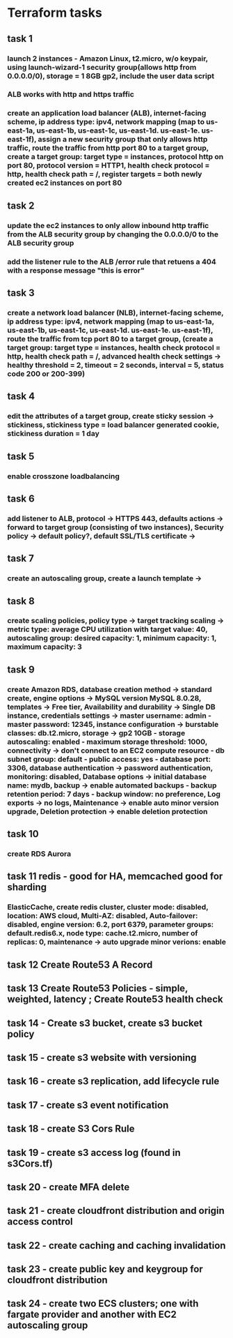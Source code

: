 # Terraform tasks 
## task 1
### launch 2 instances - Amazon Linux, t2.micro, w/o keypair, using launch-wizard-1 security group(allows http from 0.0.0.0/0), storage = 1 8GB gp2, include the user data script
<!-- variable "user_data" {
  description = "The user data to provide when launching the instance. Do not pass gzip-compressed data via this argument; see user_data_base64 instead."
  type        = string
  default     = <<-EOT
 #!/bin/bash
# Use this for your user data (script from top to bottom)
# install httpd (Linux 2 version)
yum update -y
yum install -y httpd
systemctl start httpd
systemctl enable httpd
echo "<h1>Hello world from $(hostname -f) </h1>" > /var/www/html/index.html
EOT
} -->

### ALB works with http and https traffic
### create an application load balancer (ALB), internet-facing scheme, ip address type: ipv4, network mapping (map to us-east-1a, us-east-1b, us-east-1c, us-east-1d. us-east-1e. us-east-1f), assign a new security group that only allows http traffic, route the traffic from http port 80 to a target group, create a target group: target type = instances, protocol http on port 80, protocol version = HTTP1, health check protocol = http, health check path = /, register targets = both newly created ec2 instances on port 80

## task 2
### update the ec2 instances to only allow inbound http traffic from the ALB security group by changing the 0.0.0.0/0 to the ALB security group
### add the listener rule to the ALB /error rule that retuens a 404 with a response message "this is error"

## task 3
### create a network load balancer (NLB), internet-facing scheme, ip address type: ipv4, network mapping (map to us-east-1a, us-east-1b, us-east-1c, us-east-1d. us-east-1e. us-east-1f), route the traffic from tcp port 80 to a target group, (create a target group: target type = instances, health check protocol = http, health check path = /, advanced health check settings -> healthy threshold = 2, timeout = 2 seconds, interval = 5, status code 200 or 200-399)

## task 4 
### edit the attributes of a target group, create sticky session -> stickiness, stickiness type = load balancer generated cookie, stickiness duration = 1 day

## task 5 
### enable crosszone loadbalancing 

## task 6
### add listener to ALB, protocol -> HTTPS 443, defaults actions -> forward to target group (consisting of two instances), Security policy -> default policy?, default SSL/TLS certificate -> 

## task 7
### create an autoscaling group, create a launch template -> 

## task 8
### create scaling policies, policy type -> target tracking scaling -> metric type: average CPU utilization with target value: 40, autoscaling group: desired capacity: 1, minimum capacity: 1, maximum capacity: 3

## task 9
### create Amazon RDS, database creation method -> standard create, engine options -> MySQL version MySQL 8.0.28, templates -> Free tier, Availability and durability -> Single DB instance, credentials settings -> master username: admin - master password: 12345, instance configuration -> burstable classes: db.t2.micro, storage -> gp2 10GB - storage autoscaling: enabled - maximum storage threshold: 1000, connectivity -> don't connect to an EC2 compute resource - db subnet group: default - public access: yes - database port: 3306, database authentication -> password authentication, monitoring: disabled, Database options -> initial database name: mydb, backup -> enable automated backups - backup retention period: 7 days - backup window: no preference, Log exports -> no logs, Maintenance -> enable auto minor version upgrade, Deletion protection -> enable deletion protection

## task 10
### create RDS Aurora

## task 11 redis - good for HA, memcached good for sharding
### ElasticCache, create redis cluster, cluster mode: disabled, location: AWS cloud, Multi-AZ: disabled, Auto-failover: disabled, engine version: 6.2, port 6379, parameter groups: default.redis6.x, node type: cache.t2.micro, number of replicas: 0, maintenance -> auto upgrade minor verions: enable

## task 12 Create Route53 A Record

## task 13 Create Route53 Policies - simple, weighted, latency ; Create Route53 health check

## task 14 - Create s3 bucket, create s3 bucket policy

## task 15 - create s3 website with versioning

## task 16 - create s3 replication, add lifecycle rule

## task 17 - create s3 event notification

## task 18 - create S3 Cors Rule

## task 19 - create s3 access log (found in s3Cors.tf)

## task 20 - create MFA delete

## task 21 - create cloudfront distribution and origin access control

## task 22 - create caching and caching invalidation

## task 23 - create public key and keygroup for cloudfront distribution

## task 24 - create two ECS clusters; one with fargate provider and another with EC2 autoscaling group